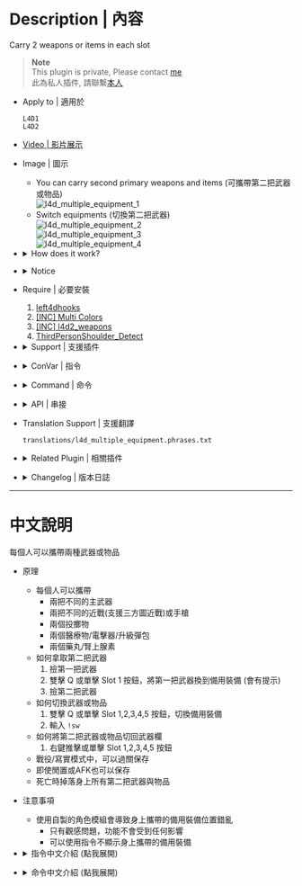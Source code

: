 # Description | 內容
Carry 2 weapons or items in each slot

> __Note__ <br/>
This plugin is private, Please contact [me](/#私人插件列表-private-plugins-list)<br/>
此為私人插件, 請聯繫[本人](/#私人插件列表-private-plugins-list)

* Apply to | 適用於
    ```
    L4D1
    L4D2
    ```

* [Video | 影片展示](https://youtu.be/c5alhdER2Dc)

* Image | 圖示
	* You can carry second primary weapons and items (可攜帶第二把武器或物品)
    <br/>![l4d_multiple_equipment_1](image/l4d_multiple_equipment_1.jpg)
    * Switch equipments (切換第二把武器)
    <br/>![l4d_multiple_equipment_2](image/l4d_multiple_equipment_2.gif)
    <br/>![l4d_multiple_equipment_3](image/l4d_multiple_equipment_3.gif)
    <br/>![l4d_multiple_equipment_4](image/l4d_multiple_equipment_4.gif)

* <details><summary>How does it work?</summary>

    * Everyone can carry
        * 2 different primary weapons
        * 2 different melee weapons (Support Custom Melee), chainsaws or pistols
        * 2 thorwable items
        * 2 kits/defibrillators/upgradepacks
        * 2 pills/adrenalines
    * How to take second equipments:
        1. Take first weapn
        2. Double Press Q or Single Press slot 1 to switch first weapon into backup (There will be a message)
        3. Take second weapon
    * How to switch equipments:
        1. Double Press Q + Single Press slot 1,2,3,4,5 to switch equipments
        2. typ ```!sw```
    * How to restore item:
        1. Press 1,2,3,4,5 or shove.
    * Can save to next stage in coop/realism
    * Can save if player idle or afk
    * Drop all equipments when player is dead
</details>

* <details><summary>Notice</summary>

    * If player using character mods, the position of equipment will mess up on the body
        * Just a visual issue, the functionality won't be affected
        * Can set cvar to not display extra item equipment 
</details>

* Require | 必要安裝
    1. [left4dhooks](https://forums.alliedmods.net/showthread.php?t=321696)
    2. [[INC] Multi Colors](https://github.com/fbef0102/L4D1_2-Plugins/releases/tag/Multi-Colors)
    3. [[INC] l4d2_weapons](/L4D_插件/Require_檔案/scripting/include/l4d2_weapons.inc)
    4. [ThirdPersonShoulder_Detect](https://forums.alliedmods.net/showthread.php?p=2529779)

* <details><summary>Support | 支援插件</summary>

	1. [l4d2_melee_durability](/L4D_%E6%8F%92%E4%BB%B6/Real_Realism_%E7%9C%9F%E5%AF%AB%E5%AF%A6%E6%A8%A1%E5%BC%8F/l4d2_melee_durability): Slot 2 melee equipment has durability
		* 備用的近戰武器也有耐久值

	2. [fortnite_dances_emotes_l4d](/L4D_%E6%8F%92%E4%BB%B6/Fun_%E5%A8%9B%E6%A8%82/fortnite_dances_emotes_l4d): Hide your equipments when dancing
		* 跳舞時不顯示身上的額外裝備
</details>

* <details><summary>ConVar | 指令</summary>

	* cfg/sourcemod/l4d_multiple_equipment.cfg
		```php
        // 0=Plugin off, 1=Plugin on.
        l4d_multiple_equipment_enable "1"

        // (Primary Weapon), 0=Disable, 1=Enable
        l4d_multiple_equipment_slot0_enable "1"

        // (Melee/Pistol), 0=Disable, 1=Enable
        l4d_multiple_equipment_slot1_enable "0"

        // (Throwable Item), 0=Disable, 1=Enable
        l4d_multiple_equipment_slot2_enable "1"

        // (Slots 4 Medkit/Defibrillator/Upgrade Pack), 0=Disable, 1=Enable
        l4d_multiple_equipment_slot3_enable "1"

        // (Slots 5 Pills/Adrenaline), 0=Disable, 1=Enable
        l4d_multiple_equipment_slot4_enable "1"

        // 1=Allow pick up same primary weapons (0=Not Allow)
        l4d_multiple_equipment_slot0_same "0"

        // (L4D2 only) 1=Allow pick up same melee/pistol weapons (0=Not Allow)
        l4d_multiple_equipment_slot1_same "0"

        // 1=Allow pick up same throwable items (0=Not Allow)
        l4d_multiple_equipment_slot2_same "1"

        // (L4D2 only) 1=Allow pick up same medkit/fefibrillator/upgrade pack items (0=Not Allow)
        l4d_multiple_equipment_slot3_same "1"

        // (L4D2 only) 1=Allow pick up same pill/adrenaline items (0=Not Allow)
        l4d_multiple_equipment_slot4_same "1"

        // How to switch equipments
        // 0=Single Press slot 1,2,3,4,5
        // 1=Double Press Q + Single Press slot 1,2,3,4,5 (conflict while using the scroll wheel)
        l4d_multiple_equipment_switch_mode "0"

        // If 1, player can type !sw to switch equipments
        l4d_multiple_equipment_switch_cmd "1"

        // If 1, lock primary gun shoot when reaching 0 ammo (For the convenience to switch weapons)
        l4d_multiple_equipment_ammo_lock "1"

        // Players with these flags have access to switch equipments and carry 2 weapons or items in each slot. (Empty = Everyone, -1: Nobody)
        l4d_multiple_equipment_access_flag ""

        // If 1, Display Extra Item Equipment on the survivor
        l4d_multiple_equipment_view "1"

        // If 1, Enable AFK Save
        l4d_multiple_equipment_afk_save "1"

        // If 1, Player drops all second equipments and second items when die
        l4d_multiple_equipment_death_drop "1"

        // Show 'switch_mode' message to players entering survivor, 0=Off, 1=Chatbox, 2=Hint
        l4d_multiple_equipment_mode_notify "2"

        // Show 'switch_cmd' message to players entering survivor, 0=Off, 1=Chatbox, 2=Hint
        l4d_multiple_equipment_cmd_notify "1"

        // If 1, Show 'Can't pick up same weapon/melee' message to players, 0=Off
        l4d_multiple_equipment_same_notify "1"

        // If 1, Show 'You can carry more weapons' message to players, 0=Off
        l4d_multiple_equipment_more_notify "1"

        // If 1, Show 'Current weapon is out of ammo' message to players, 0=Off
        l4d_multiple_equipment_empty_notify "1"
		```
</details>

* <details><summary>Command | 命令</summary>
    
    * **Switch equipments**
		```php
        sm_switchweapons
        sm_sw
		```
</details>

* <details><summary>API | 串接</summary>

    * [l4d_multiple_equipment.inc](scripting/include/l4d_multiple_equipment.inc)
        ```php
        library name: l4d_multiple_equipment
        ```
</details>

* Translation Support | 支援翻譯
	```
	translations/l4d_multiple_equipment.phrases.txt
	```

* <details><summary>Related Plugin | 相關插件</summary>

    1. [l4d_weapon_limits](/L4D_插件/Weapons_武器/l4d_weapon_limits): Restrict weapons individually or together
        * 限制每個武器可以拿取的數量，超過就不能拿取
    2. [l4d2_melee_durability](/L4D_插件/Real_Realism_真寫實模式/l4d2_melee_durability): Every melee weapons have durability, once run out durability, the melee weapon will be removed
        * 每個近戰武器都有耐久值，揮砍殭屍會消耗耐力，當耐久值耗盡時移除近戰武器
</details>

* <details><summary>Changelog | 版本日誌</summary>

    * v2.5h (2025-10-12)
        * Remake code again, oOptimize code and improve performance
        * Hide player's item and restore item instead of deleting and creating entities

    * v2.4h (2025-9-10)
        * Update cvars
        * Optimize ammo lock code
        * Update translation

    * v2.3h (2025-8-13)
        * Update cvars

    * v2.2h (2025-6-16)
        * Support l4d2_melee_durability and fortnite_dances_emotes_l4d plugin by harry

    * v2.1h (2025-1-15)
        * Fixed m60 or grenade launcher disappear

    * v2.0h (2024-7-9)
        * Add back primary weapon ammo lock
        * Compatibility with [l4d2_melee_durability](/L4D_插件/Real_Realism_真寫實模式/l4d2_melee_durability) v1.3 or above
        * Update Cvars

    * v1.9h (2024-6-18)
        * Remove primary weapon ammo lock

    * v1.8h (2024-6-8)
        * Fixed errors in l4d1
        * Add access flag
        * Update cvars

    * v1.7h (2024-5-2)
        * Detect dual pistol pickup

    * v1.6h (2024-3-29)
        * Fixed desert rifle not working

    * v1.5h (2024-1-22)
        * Fixed second weapon ammo is zero

    * v1.4h (2024-1-17)
        * Optimize code and improve performance
        * Player drops all second equipments and second items when die
        * Updata cvars

    * v1.3h (2023-12-18)
        * Fixed empty primary weapons can't now switch equipment

    * v1.2h (2023-12-13)
        * Add cvars to control if players can pick up same weappons and items
        * Add API
        * Compatible with l4d_weapon_limits v2.2 or above by harry

    * v1.1h (2023-12-11)
        * Fixed Knife model
        * Support Custom Melee

    * v1.0h (2023-11-28)
		* Remake code, convert code to latest syntax
		* Fix warnings when compiling on SourceMod 1.11.
		* Optimize code and improve performance
		* Translation Support
        * Safely remove weapons and items to prevent crash
        * Fix memoery leak
        * Remove menu
        * Add Cmds and Cvars

    * v1.8
        * Original Plugin by [panxiaohai](https://forums.alliedmods.net/showthread.php?t=166580)
</details>

- - - -
# 中文說明
每個人可以攜帶兩種武器或物品

* 原理
    * 每個人可以攜帶
        * 兩把不同的主武器
        * 兩把不同的近戰(支援三方圖近戰)或手槍
        * 兩個投擲物
        * 兩個醫療物/電擊器/升級彈包
        * 兩個藥丸/腎上腺素
    * 如何拿取第二把武器
        1. 撿第一把武器
        2. 雙擊 Q 或單擊 Slot 1 按鈕，將第一把武器換到備用裝備 (會有提示)
        3. 撿第二把武器
    * 如何切換武器或物品
        1. 雙擊 Q 或單擊 Slot 1,2,3,4,5 按鈕，切換備用裝備
        2. 輸入 ```!sw```
    * 如何將第二把武器或物品切回武器欄
        1. 右鍵推擊或單擊 Slot 1,2,3,4,5 按鈕
    * 戰役/寫實模式中，可以過關保存
    * 即使閒置或AFK也可以保存
    * 死亡時掉落身上所有第二把武器與物品

* 注意事項
    * 使用自製的角色模組會導致身上攜帶的備用裝備位置錯亂
        * 只有觀感問題，功能不會受到任何影響
        * 可以使用指令不顯示身上攜帶的備用裝備

* <details><summary>指令中文介紹 (點我展開)</summary>

	* cfg/sourcemod/l4d_multiple_equipment.cfg
		```php
        // 0=關閉插件, 1=啟動插件
        l4d_multiple_equipment_enable "1"

        // (主武器 可攜帶兩把), 0=關閉, 1=啟用
        l4d_multiple_equipment_slot0_enable "1"

        // (近戰/手槍 可攜帶兩把), 0=關閉, 1=啟用
        l4d_multiple_equipment_slot1_enable "0"

        // (投擲物品 可攜帶兩瓶), 0=關閉, 1=啟用
        l4d_multiple_equipment_slot2_enable "1"

        // (Slots 4 醫療包/電擊器/升級彈包 可攜帶兩個), 0=關閉, 1=啟用
        l4d_multiple_equipment_slot3_enable "1"

        // (Slots 5 藥丸/腎上腺素 可攜帶兩個), 0=關閉, 1=啟用
        l4d_multiple_equipment_slot4_enable "1"

        // (可攜帶相同 主武器), 0=不可以, 1=可以
        l4d_multiple_equipment_slot0_same "0"

        // (限L4D2) (可攜帶相同 近戰/手槍),  0=不可以, 1=可以
        l4d_multiple_equipment_slot1_same "0"

        // (可攜帶相同 投擲物品),  0=不可以, 1=可以
        l4d_multiple_equipment_slot2_same "1"

        // (限L4D2) (可攜帶相同 醫療包/電擊器/升級彈包),  0=不可以, 1=可以
        l4d_multiple_equipment_slot3_same "1"

        // (限L4D2) (可攜帶相同 藥丸/腎上腺素),  0=不可以, 1=可以
        l4d_multiple_equipment_slot4_same "1"

        // 玩家如何切換裝備
        // 0=單擊 Slot 1,2,3,4,5 按鈕
        // 1=雙擊 Q 或單擊 Slot 1,2,3,4,5 按鈕 (會與滾輪切換武器產生衝突)
        l4d_multiple_equipment_switch_mode "1"

        // 為1時，玩家也可以輸入 !sw 切換裝備
        l4d_multiple_equipment_switch_cmd "1"

        // 為1時，主武器0彈藥時，會剩下最後一顆子彈並鎖住不能開槍 (為了方便切換主武器使用)
        l4d_multiple_equipment_ammo_lock "1"

        // 擁有這些權限的玩家，才可以輸入切換備用裝備與攜帶雙武器與物品 (留白 = 任何人都能, -1: 無人)
        l4d_multiple_equipment_access_flag ""

        // 為1時，玩家身上顯示額外攜帶的裝備 (裝飾用的)
        l4d_multiple_equipment_view "1"

        // 為1時，即使玩家閒置或AFK可以保存備用裝備
        l4d_multiple_equipment_afk_save "1"

        // 為1時，玩家死亡時掉出所有備用裝備的武器與物資
        l4d_multiple_equipment_death_drop "1"

        // 按鈕操作該如何顯示. (0: 不提示, 1: 聊天框, 2: 黑底白字框)
        l4d_multiple_equipment_mode_notify "2"

        // 指令操作該如何顯示. (0: 不提示, 1: 聊天框, 2: 黑底白字框)
        l4d_multiple_equipment_cmd_notify "1"

        // 1=顯示'無法撿起相同的武器/近戰'給玩家看, 0=不顯示
        l4d_multiple_equipment_same_notify "1"

        // 1=顯示'可攜帶額外武器'給玩家看, 0=不顯示
        l4d_multiple_equipment_more_notify "1"

        // 1=顯示'當前武器子彈已用完'給玩家看, 0=不顯示
        l4d_multiple_equipment_empty_notify "1"
		```
</details>

* <details><summary>命令中文介紹 (點我展開)</summary>
    
    * **切換備用的武器裝備**
		```php
        sm_switchweapons
        sm_sw
		```
</details>
